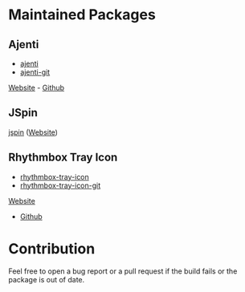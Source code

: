 # Maintained Packages

## Ajenti

* [ajenti](https://aur.archlinux.org/packages.php?ID=50172)
* [ajenti-git](https://aur.archlinux.org/packages.php?ID=41177)

[Website](http://ajenti.org) - [Github](https://github.com/Eugeny/ajenti)

## JSpin
[jspin](https://aur.archlinux.org/packages.php?ID=53522)
([Website](http://code.google.com/p/jspin/))

## Rhythmbox Tray Icon

* [rhythmbox-tray-icon](https://aur.archlinux.org/packages.php?ID=56075)
* [rhythmbox-tray-icon-git](https://aur.archlinux.org/packages.php?ID=60727)

[Website](http://www.lshift.net/blog/2012/01/16/re-adding-a-tray-icon-to-rhythmbox)
- [Github](https://github.com/palfrey/rhythmbox-tray-icon)

# Contribution
Feel free to open a bug report or a pull request if the build fails or the
package is out of date.
